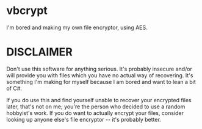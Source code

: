 # vbcrypt
I'm bored and making my own file encryptor, using AES.

# DISCLAIMER
Don't use this software for anything serious. It's probably insecure and/or will provide you with files which you have no actual way of recovering.
It's something I'm making for myself because I am bored and want to lean a bit of C#.

If you do use this and find yourself unable to recover your encrypted files later, that's not on me; you're the person who decided to use a random hobbyist's work.
If you do want to actually encrypt your files, consider looking up anyone else's file encryptor -- it's probably better.
